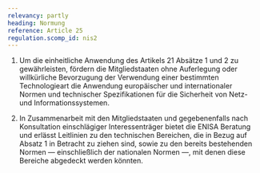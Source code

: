 ```yaml
---
relevancy: partly
heading: Normung
reference: Article 25
regulation.scomp_id: nis2
---
```


1. Um die einheitliche Anwendung des Artikels 21 Absätze 1 und 2 zu gewährleisten, fördern die Mitgliedstaaten ohne Auferlegung oder willkürliche Bevorzugung der Verwendung einer bestimmten Technologieart die Anwendung europäischer und internationaler Normen und technischer Spezifikationen für die Sicherheit von Netz- und Informationssystemen.

2. In Zusammenarbeit mit den Mitgliedstaaten und gegebenenfalls nach Konsultation einschlägiger Interessenträger bietet die ENISA Beratung und erlässt Leitlinien zu den technischen Bereichen, die in Bezug auf Absatz 1 in Betracht zu ziehen sind, sowie zu den bereits bestehenden Normen — einschließlich der nationalen Normen —, mit denen diese Bereiche abgedeckt werden könnten.
